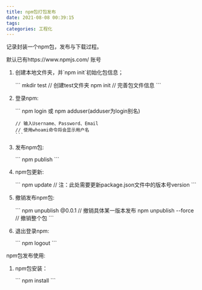 ```yaml
---
title: npm包打包发布
date: 2021-08-08 00:39:15
tags:
categories: 工程化
---
```


<p>记录封装一个npm包，发布与下载过程。</p>

<!-- more -->

<p>默认已有https://www.npmjs.com/ 账号</p>
<ol>
  <li>
    <p>创建本地文件夹，并`npm init`初始化包信息；</p>
    ```
    mkdir test // 创建test文件夹
    npm init // 完善包文件信息
    ```
  </li>
  <li>
    <p>登录npm:</p>
    ```
    npm login 或 npm adduser(adduser为login别名)

    // 输入Username、Password、Email
    // 使用whoami命令将会显示用户名
    ```

  </li>
  <li>
    <p>发布npm包:</p>
    ```
    npm publish
    ```
  </li>
  <li>
    <p>npm包更新:</p>
    ```
    npm update // 注：此处需要更新package.json文件中的版本号version
    ```
  </li>
  <li>
    <p>撤销发布npm包:</p>
    ```
     npm unpublish <package>@0.0.1 // 撤销具体某一版本发布
     npm unpublish <package> --force // 撤销整个包
    ```
  </li>
  <li>
    <p>退出登录npm:</p>
    ```
    npm logout
    ```
  </li>
</ol>

<p>npm包发布使用:</p>
<ol>
  <li>
    <p>npm包安装：</p>
    ```
    npm install <package>
    ```
  </li>
</ol>
